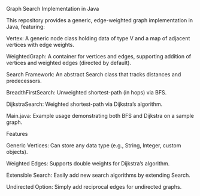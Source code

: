 Graph Search Implementation in Java

This repository provides a generic, edge-weighted graph implementation in Java, featuring:

Vertex<V>: A generic node class holding data of type V and a map of adjacent vertices with edge weights.

WeightedGraph<V>: A container for vertices and edges, supporting addition of vertices and weighted edges (directed by default).

Search Framework: An abstract Search<V> class that tracks distances and predecessors.

BreadthFirstSearch<V>: Unweighted shortest-path (in hops) via BFS.

DijkstraSearch<V>: Weighted shortest-path via Dijkstra’s algorithm.

Main.java: Example usage demonstrating both BFS and Dijkstra on a sample graph.

Features

Generic Vertices: Can store any data type (e.g., String, Integer, custom objects).

Weighted Edges: Supports double weights for Dijkstra’s algorithm.

Extensible Search: Easily add new search algorithms by extending Search<V>.

Undirected Option: Simply add reciprocal edges for undirected graphs.

